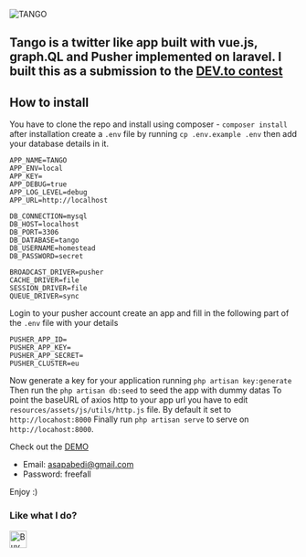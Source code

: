 ![TANGO](https://thepracticaldev.s3.amazonaws.com/i/2azfz91cp1tz5vqewk8z.png)

Tango is a twitter like app built with vue.js, graph.QL and Pusher implemented on laravel. I built this as a submission to the [DEV.to contest](https://dev.to/devteam/first-ever-dev-contest-build-a-realtime-app-with-pusher-4nhp)
-------------------------------------------------------------------------------------

## How to install
You have to clone the repo and install using composer - `composer install` after installation create a `.env` file by   running `cp .env.example .env` then add your database details in it.

   ```
   APP_NAME=TANGO
   APP_ENV=local
   APP_KEY=
   APP_DEBUG=true
   APP_LOG_LEVEL=debug
   APP_URL=http://localhost

   DB_CONNECTION=mysql
   DB_HOST=localhost
   DB_PORT=3306
   DB_DATABASE=tango
   DB_USERNAME=homestead
   DB_PASSWORD=secret

   BROADCAST_DRIVER=pusher
   CACHE_DRIVER=file
   SESSION_DRIVER=file
   QUEUE_DRIVER=sync
   ```

   Login to your pusher account create an app and fill in the following part of the `.env` file with your details

   ```
   PUSHER_APP_ID=
   PUSHER_APP_KEY=
   PUSHER_APP_SECRET=
   PUSHER_CLUSTER=eu
   ```

Now generate a key for your application running `php artisan key:generate`
Then run the `php artisan db:seed` to seed the app with dummy datas
To point the baseURL of axios http to your app url you have to edit `resources/assets/js/utils/http.js` file. By default it   set to  `http://locahost:8000`
Finally run `php artisan serve` to serve on `http://locahost:8000`.

Check out the [DEMO](http://projectpage.feedia.co)
- Email: asapabedi@gmail.com
- Password: freefall

Enjoy :)

### Like what I do?
<a href='https://ko-fi.com/H2H7D1L7' target='_blank'><img height='30' style='border:0px;height:30px;' src='https://az743702.vo.msecnd.net/cdn/kofi5.png?v=0' border='0' alt='Buy Me a Coffee at ko-fi.com' /></a>
